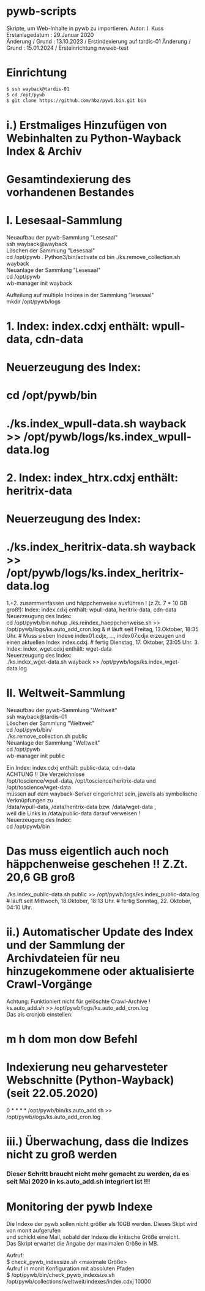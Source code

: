 # pywb-scripts
Skripte, um Web-Inhalte in pywb zu importieren.
Autor: I. Kuss  
Erstanlagedatum  : 29.Januar 2020  
Änderung / Grund : 13.10.2023 / Erstindexierung auf tardis-01
Änderung / Grund : 15.01.2024 / Ersteinrichtung nwweb-test

# Einrichtung
```bash
$ ssh wayback@tardis-01
$ cd /opt/pywb
$ git clone https://github.com/hbz/pywb.bin.git bin  
```
# i.) Erstmaliges Hinzufügen von Webinhalten zu Python-Wayback Index & Archiv
#     Gesamtindexierung des vorhandenen Bestandes

# I. Lesesaal-Sammlung
Neuaufbau der pywb-Sammlung "Lesesaal"  
ssh wayback@wayback  
Löschen der Sammlung "Lesesaal"  
cd /opt/pywb
. Python3/bin/activate
cd bin
./ks.remove_collection.sh wayback  
Neuanlage der Sammlung "Lesesaal"  
cd /opt/pywb  
wb-manager init wayback  

Aufteilung auf multiple Indizes in der Sammlung "lesesaal"  
  mkdir /opt/pywb/logs
# 1. Index:   index.cdxj       enthält: wpull-data, cdn-data  
#    Neuerzeugung des Index:  
#    cd /opt/pywb/bin
#    ./ks.index_wpull-data.sh wayback  >> /opt/pywb/logs/ks.index_wpull-data.log  
# 2. Index:   index_htrx.cdxj  enthält: heritrix-data  
#   Neuerzeugung des Index:  
#   ./ks.index_heritrix-data.sh wayback  >> /opt/pywb/logs/ks.index_heritrix-data.log  
1.+2. zusammenfassen und häppchenweise ausführen ! (z.Zt. 7 * 10 GB groß!):
   Index: index.cdxj   enthält: wpull-data, heritrix-data, cdn-data
    Neuerzeugung des Index:  
    cd /opt/pywb/bin
    nohup ./ks.reindex_haeppchenweise.sh >> /opt/pywb/logs/ks.auto_add_cron.log & 
    # läuft seit Freitag, 13.Oktober, 18:35 Uhr.
    # Muss sieben Indexe index01.cdjx, ..., index07.cdjx erzeugen und einen aktuellen Index index.cdxj.
    # fertig Dienstag, 17. Oktober, 23:05 Uhr.
3. Index:   index_wget.cdxj  enthält: wget-data  
   Neuerzeugung des Index:  
   ./ks.index_wget-data.sh wayback  >> /opt/pywb/logs/ks.index_wget-data.log  

# II. Weltweit-Sammlung
Neuaufbau der pywb-Sammlung "Weltweit"  
ssh wayback@tardis-01  
Löschen der Sammlung "Weltweit"  
cd /opt/pywb/bin/  
./ks.remove_collection.sh public  
Neuanlage der Sammlung "Weltweit"  
cd /opt/pywb  
wb-manager init public  

Ein Index:  index.cdxj       enthält: public-data, cdn-data  
    ACHTUNG !! Die Verzeichnisse  
    /opt/toscience/wpull-data, /opt/toscience/heritrix-data und /opt/toscience/wget-data  
    müssen auf dem wayback-Server eingerichtet sein, jeweils als symbolische Verknüpfungen zu  
    /data/wpull-data,     /data/heritrix-data     bzw. /data/wget-data  ,  
   weil die Links in /data/public-data darauf verweisen !  
   Neuerzeugung des Index:  
   cd /opt/pywb/bin
   # Das muss eigentlich auch noch häppchenweise geschehen !! Z.Zt. 20,6 GB groß
   ./ks.index_public-data.sh public  >> /opt/pywb/logs/ks.index_public-data.log  
    # läuft seit Mittwoch, 18.Oktober, 18:13 Uhr.
    # fertig Sonntag, 22. Oktober, 04:10 Uhr.

# ii.) Automatischer Update des Index und der Sammlung der Archivdateien für neu hinzugekommene oder aktualisierte Crawl-Vorgänge
Achtung: Funktioniert nicht für gelöschte Crawl-Archive !  
ks.auto_add.sh >> /opt/pywb/logs/ks.auto_add_cron.log  
Das als cronjob einstellen:
# m h  dom mon dow   Befehl
# Indexierung neu geharvesteter Webschnitte (Python-Wayback) (seit 22.05.2020)
0 * * * * /opt/pywb/bin/ks.auto_add.sh >> /opt/pywb/logs/ks.auto_add_cron.log

# iii.) Überwachung, dass die Indizes nicht zu groß werden
### Dieser Schritt braucht nicht mehr gemacht zu werden, da es seit Mai 2020 in ks.auto_add.sh integriert ist !!!
# Monitoring der pywb Indexe

Die Indexe der pywb sollen nicht größer als 10GB werden. Dieses Skipt wird von monit aufgerufen  
und schickt eine Mail, sobald der Indexe die kritische Größe erreicht.  
Das Skript erwartet die Angabe der maximalen Größe in MB.  

Aufruf:  
$ check_pywb_indexsize.sh <pywb-index> <maximale Größe>  
Aufruf in monit Konfiguration mit absoluten Pfaden  
$ /opt/pywb/bin/check_pywb_indexsize.sh /opt/pywb/collections/weltweit/indexes/index.cdxj 10000  

